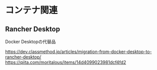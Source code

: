 # コンテナ関連

## Rancher Desktop

Docker Desktopの代替品

https://dev.classmethod.jp/articles/migration-from-docker-desktop-to-rancher-desktop/
https://qiita.com/moritalous/items/14d4099023981dcf4fd2
